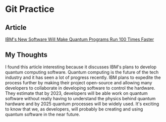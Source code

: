 # Git Practice
## Article
[IBM's New Software Will Make Quantum Programs Run 100 Times Faster](https://singularityhub.com/2021/02/15/ibms-new-software-will-make-quantum-programs-run-100-times-faster/)
## My Thoughts
I found this article interesting because it discusses IBM's plans to develop quantum computing software. Quantum computing is the future of the tech industry and it has seen a lot of progress recently. IBM plans to expedite the process further by making their project open-source and allowing many developers to collaborate in developing software to control the hardware. They estimate that by 2023, developers will be able work on quantum software without really having to understand the physics behind quantum hardware and by 2025 quantum processes will be widely used. It's exciting to know that we, as developers, will probably be creating and using quantum software in the near future.
